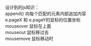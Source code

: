 设计到的js知识：<br>
	append()    向每个匹配的元素内部追加内容<br>
	e.pageX 和 e.pageY的鼠标的位置坐标<br>
	mouseover 鼠标在上面<br>
	mouseout 鼠标移过去<br>
	mousemove 鼠标移动时<br>